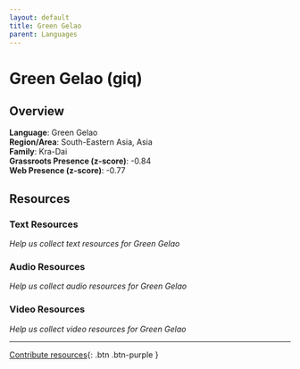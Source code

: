 ```yaml
---
layout: default
title: Green Gelao
parent: Languages
---
```


# Green Gelao (giq)

## Overview

**Language**: Green Gelao  
**Region/Area**: South-Eastern Asia, Asia  
**Family**: Kra-Dai  
**Grassroots Presence (z-score)**: -0.84  
**Web Presence (z-score)**: -0.77  

## Resources

### Text Resources
*Help us collect text resources for Green Gelao*

### Audio Resources
*Help us collect audio resources for Green Gelao*

### Video Resources
*Help us collect video resources for Green Gelao*

---

[Contribute resources](https://forms.office.com/e/1SfLJx3u1r){: .btn .btn-purple }
